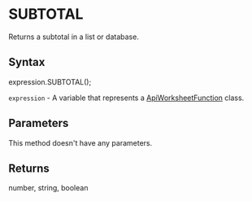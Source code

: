 # SUBTOTAL

Returns a subtotal in a list or database.

## Syntax

expression.SUBTOTAL();

`expression` - A variable that represents a [ApiWorksheetFunction](../ApiWorksheetFunction.md) class.

## Parameters

This method doesn't have any parameters.

## Returns

number, string, boolean